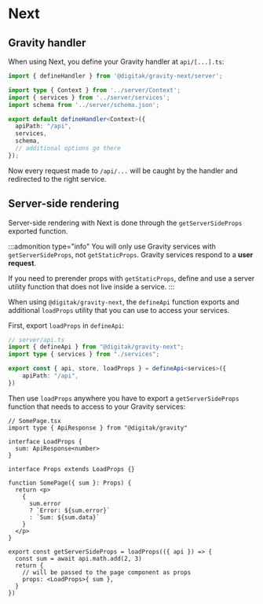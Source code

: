 # Next

## Gravity handler

When using Next, you define your Gravity handler at `api/[...].ts`:

```typescript
import { defineHandler } from '@digitak/gravity-next/server';

import type { Context } from '../server/Context';
import { services } from '../server/services';
import schema from '../server/schema.json';

export default defineHandler<Context>({
  apiPath: "/api",
  services,
  schema,
  // additional options go there
});
```

Now every request made to `/api/...` will be caught by the handler and redirected to the right service.


## Server-side rendering

Server-side rendering with Next is done through the `getServerSideProps` exported function.

:::admonition type="info"
You will only use Gravity services with `getServerSideProps`, not `getStaticProps`. Gravity services respond to a **user request**.

If you need to prerender props with `getStaticProps`, define and use a server utility function that does not live inside a service.
:::

When using `@digitak/gravity-next`, the `defineApi` function exports and additional `loadProps` utility that you can use to access your services.

First, export `loadProps` in `defineApi`:

```ts
// server/api.ts
import { defineApi } from "@digitak/gravity-next";
import type { services } from "./services";

export const { api, store, loadProps } = defineApi<services>({
	apiPath: "/api",
})
```

Then use `loadProps` anywhere you have to export a `getServerSideProps` function that needs to access to your Gravity services:

```tsx
// SomePage.tsx
import type { ApiResponse } from "@digitak/gravity"

interface LoadProps {
  sum: ApiResponse<number>
}

interface Props extends LoadProps {}

function SomePage({ sum }: Props) {
  return <p>
    {
      sum.error
      ? `Error: ${sum.error}`
      : `Sum: ${sum.data}`
    }
  </p>
}

export const getServerSideProps = loadProps(({ api }) => {
  const sum = await api.math.add(2, 3)
  return {
    // will be passed to the page component as props
    props: <LoadProps>{ sum },
  }
})
```
